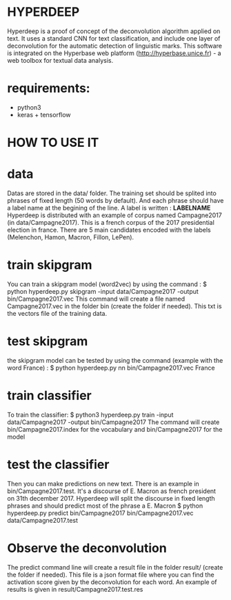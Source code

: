 # HYPERDEEP
Hyperdeep is a proof of concept of the deconvolution algorithm applied on text.
It uses a standard CNN for text classification, and include one layer of deconvolution for the automatic detection of linguistic marks. This software is integrated on the Hyperbase web platform (http://hyperbase.unice.fr) - a web toolbox for textual data analysis.

# requirements:
- python3
- keras + tensorflow

# HOW TO USE IT
# data
Datas are stored in the data/ folder. The training set should be splited into phrases of fixed length (50 words by default). And each phrase should have a label name at the begining of the line. A label is written : __LABELNAME__
Hyperdeep is distributed with an example of corpus named Campagne2017 (in data/Campagne2017). This is a french corpus of the 2017 presidential election in france. There are 5 main candidates encoded with the labels (Melenchon, Hamon, Macron, Fillon, LePen).

# train skipgram
You can train a skipgram model (word2vec) by using the command :
	$ python hyperdeep.py skipgram -input data/Campagne2017 -output bin/Campagne2017.vec
This command will create a file named Campagne2017.vec in the folder bin (create the folder if needed). This txt is the vectors file of the training data.

# test skipgram
the skipgram model can be tested by using the command (example with the word France) :
	$ python hyperdeep.py nn bin/Campagne2017.vec France

# train classifier
To train the classifier:
	$ python3 hyperdeep.py train -input data/Campagne2017 -output bin/Campagne2017
The command will create bin/Campagne2017.index for the vocabulary and bin/Campagne2017 for the model

# test the classifier
Then you can make predictions on new text. There is an example in bin/Campagne2017.test. It's a discourse of E. Macron as french president on 31th december 2017. Hyperdeep will split the discourse in fixed length phrases and should predict most of the phrase a E. Macron
	$ python hyperdeep.py predict bin/Campagne2017 bin/Campagne2017.vec data/Campagne2017.test

# Observe the deconvolution
The predict command line will create a result file in the folder result/ (create the folder if needed). This file is a json format file where you can find the activation score given by the deconvolution for each word. An example of results is given in result/Campagne2017.test.res
